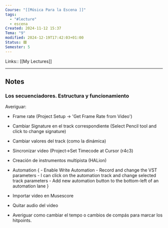 ```yaml
---
Course: "[[Música Para la Escena ]]"
tags:
  - "#lecture"
  - escena
Created: 2024-11-12 15:37
Tema: "9"
modified: 2024-12-19T17:42:03+01:00
Status: 🟥
Semester: 5
---
```

Links:: [[My Lectures]]
___
## Notes

### Los secuenciadores. Estructura y funcionamiento

Averiguar:

- Frame rate (Project Setup -> 'Get Frame Rate from Video')
- Cambiar Signature en el track correspondiente (Select Pencil tool and click to change signature)

- Cambiar valores del track (como la dinámica)
- Sincronizar video (Project->Set Timecode at Cursor (r4c3)
- Creación de instrumentos multipista (HALion)
- Automation {
	  - Enable Write Automation
	  - Record and change the VST parameters
	  - I can click on the automation track and change selected track parameters
	  - Add new automation button to the bottom-left of an automation lane
  }

- Importar video en Musescore
- Quitar audio del video
- Averiguar como cambiar el tempo o cambios de compás para marcar los hitpoints.

